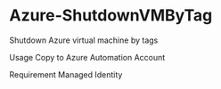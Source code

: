 # Azure-ShutdownVMByTag
Shutdown Azure virtual machine by tags

Usage
Copy to Azure Automation Account

Requirement
Managed Identity